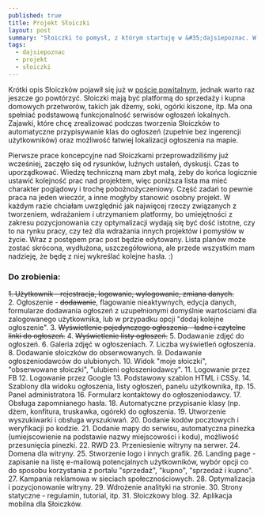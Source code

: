 ```yaml
---
published: true
title: Projekt Słoiczki
layout: post
summary: "Słoiczki to pomysł, z którym startuję w &#35;dajsiepoznac. W poście znajduje się krótki opis tego projektu i lista rzeczy do zrobienia."
tags: 
  - dajsiepoznac
  - projekt
  - słoiczki
---
```



Krótki opis Słoiczków pojawił się już w [poście powitalnym](http://pumiko.pl/2016/02/12/czesc.html "Blog Pumiko"), jednak warto raz jeszcze go powtórzyć. Słoiczki mają być platformą do sprzedaży i kupna domowych przetworów, takich jak dżemy, soki, ogórki kiszone, itp. Ma ona spełniać podstawową funkcjonalność serwisów ogłoszeń lokalnych. Zajawki, które chcę zrealizować podczas tworzenia Słoiczków to automatyczne przypisywanie klas do ogłoszeń (zupełnie bez ingerencji użytkowników) oraz możliwość łatwiej lokalizacji ogłoszenia na mapie. 

Pierwsze prace koncepcyjne nad Słoiczkami przeprowadziliśmy już wcześniej, zaczęło się od rysunków, luźnych ustaleń, dyskusji. Czas to uporządkować. Wiedzę techniczną mam zbyt małą, żeby do końca logicznie ustawić kolejność prac nad projektem, więc poniższa lista ma mieć charakter poglądowy i trochę pobożnożyczeniowy. Część zadań to pewnie praca na jeden wieczór, a inne mogłyby stanowić osobny projekt. W każdym razie chciałam uwzględnić jak najwięcej rzeczy związanych z tworzeniem, wdrażaniem i utrzymaniem platformy, bo umiejętności z zakresu pozycjonowania czy optymalizacji wydają się być dość istotne, czy to na rynku pracy, czy też dla wdrażania innych projektów i pomysłów w życie.
Wraz z postępem prac post będzie edytowany. Lista planów może zostać skrócona, wydłużona, uszczegółowiona, ale przede wszystkim mam nadzieję, że będę z niej wykreślać kolejne hasła. :)

### Do zrobienia:
<del>1. Użytkownik - rejestracja, logowanie, wylogowanie, zmiana danych.</del>  
2. Ogłoszenie - <del>dodawanie</del>, flagowanie nieaktywnych, edycja danych, formularze dodawania ogłoszeń z uzupełnionymi domyślnie wartościami dla zalogowanego użytkownika, lub w przypadku opcji "dodaj kolejne ogłoszenie".
3. <del>Wyświetlenie pojedynczego ogłoszenia - ładne i czytelne linki do ogłoszeń.</del>
4. <del>Wyświetlenie listy ogłoszeń.</del>
5. Dodawanie zdjęć do ogłoszeń.
6. Galeria zdjęć w ogłoszeniach.
7. Liczba wyświetleń ogłoszenia.
8. Dodawanie słoiczków do obserwowanych.
9. Dodawanie ogłoszeniodawców do ulubionych.
10. Widok "moje słoiczki", "obserwowane słoiczki", "ulubieni ogłoszeniodawcy".
11. Logowanie przez FB
12. Logowanie przez Google
13. Podstawowy szablon HTML i CSSy.
14. Szablony dla widoku ogłoszenia, listy ogłoszeń, panelu użytkownika, itp.
15. Panel administratora
16. Formularz kontaktowy do ogłoszeniodawcy. 
17. Obsługa zapomnianego hasła.
18. Automatyczne przypisanie klasy (np. dżem, konfitura, truskawka, ogórek) do ogłoszenia.
19. Utworzenie wyszukiwarki i obsługa wyszukiwań.
20. Dodanie kodów pocztowych i weryfikacji po kodzie.
21. Dodanie mapy do serwisu, automatyczna pinezka (umiejscowienie na podstawie nazwy miejscowości i kodu), możliwość przesunięcia pinezki.
22. RWD
23. Przeniesienie witryny na serwer.
24. Domena dla witryny.
25. Stworzenie logo i innych grafik.
26. Landing page - zapisanie na listę e-mailową potencjalnych użytkowników, wybór opcji co do sposobu korzystania z portalu "sprzedaż", "kupno", "sprzedaż i kupno".
27. Kampania reklamowa w sieciach społecznościowych.
28. Optymalizacja i pozycjonowanie witryny.
29. Wdrożenie analityki na stronie. 
30. Strony statyczne - regulamin, tutorial, itp. 
31. Słoiczkowy blog.
32. Aplikacja mobilna dla Słoiczków.
